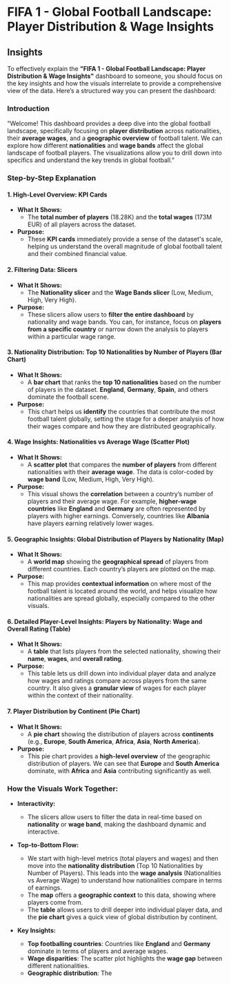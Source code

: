 # FIFA 1 - Global Football Landscape: Player Distribution & Wage Insights

## Insights

To effectively explain the **"FIFA 1 - Global Football Landscape: Player Distribution & Wage Insights"** dashboard to someone, you should focus on the key insights and how the visuals interrelate to provide a comprehensive view of the data. Here’s a structured way you can present the dashboard:

### **Introduction**
"Welcome! This dashboard provides a deep dive into the global football landscape, specifically focusing on **player distribution** across nationalities, their **average wages**, and a **geographic overview** of football talent. We can explore how different **nationalities** and **wage bands** affect the global landscape of football players. The visualizations allow you to drill down into specifics and understand the key trends in global football."

### **Step-by-Step Explanation**

#### **1. High-Level Overview: KPI Cards**
- **What It Shows:**
  - The **total number of players** (18.28K) and the **total wages** (173M EUR) of all players across the dataset.
- **Purpose:**
  - These **KPI cards** immediately provide a sense of the dataset's scale, helping us understand the overall magnitude of global football talent and their combined financial value.

#### **2. Filtering Data: Slicers**
- **What It Shows:**
  - The **Nationality slicer** and the **Wage Bands slicer** (Low, Medium, High, Very High).
- **Purpose:**
  - These slicers allow users to **filter the entire dashboard** by nationality and wage bands. You can, for instance, focus on **players from a specific country** or narrow down the analysis to players within a particular wage range.

#### **3. Nationality Distribution: Top 10 Nationalities by Number of Players (Bar Chart)**
- **What It Shows:**
  - A **bar chart** that ranks the **top 10 nationalities** based on the number of players in the dataset. **England**, **Germany**, **Spain**, and others dominate the football scene.
- **Purpose:**
  - This chart helps us **identify** the countries that contribute the most football talent globally, setting the stage for a deeper analysis of how their wages compare and how they are distributed geographically.

#### **4. Wage Insights: Nationalities vs Average Wage (Scatter Plot)**
- **What It Shows:**
  - A **scatter plot** that compares the **number of players** from different nationalities with their **average wage**. The data is color-coded by **wage band** (Low, Medium, High, Very High).
- **Purpose:**
  - This visual shows the **correlation** between a country’s number of players and their average wage. For example, **higher-wage countries** like **England** and **Germany** are often represented by players with higher earnings. Conversely, countries like **Albania** have players earning relatively lower wages.

#### **5. Geographic Insights: Global Distribution of Players by Nationality (Map)**
- **What It Shows:**
  - A **world map** showing the **geographical spread** of players from different countries. Each country’s players are plotted on the map.
- **Purpose:**
  - This map provides **contextual information** on where most of the football talent is located around the world, and helps visualize how nationalities are spread globally, especially compared to the other visuals.

#### **6. Detailed Player-Level Insights: Players by Nationality: Wage and Overall Rating (Table)**
- **What It Shows:**
  - A **table** that lists players from the selected nationality, showing their **name**, **wages**, and **overall rating**.
- **Purpose:**
  - This table lets us drill down into individual player data and analyze how wages and ratings compare across players from the same country. It also gives a **granular view** of wages for each player within the context of their nationality.

#### **7. Player Distribution by Continent (Pie Chart)**
- **What It Shows:**
  - A **pie chart** showing the distribution of players across **continents** (e.g., **Europe**, **South America**, **Africa**, **Asia**, **North America**).
- **Purpose:**
  - This pie chart provides a **high-level overview** of the geographic distribution of players. We can see that **Europe** and **South America** dominate, with **Africa** and **Asia** contributing significantly as well.

### **How the Visuals Work Together:**
- **Interactivity:**
  - The slicers allow users to filter the data in real-time based on **nationality** or **wage band**, making the dashboard dynamic and interactive.
  
- **Top-to-Bottom Flow:**
  - We start with high-level metrics (total players and wages) and then move into the **nationality distribution** (Top 10 Nationalities by Number of Players). This leads into the **wage analysis** (Nationalities vs Average Wage) to understand how nationalities compare in terms of earnings.
  - The **map** offers a **geographic context** to this data, showing where players come from.
  - The **table** allows users to drill deeper into individual player data, and the **pie chart** gives a quick view of global distribution by continent.
  
- **Key Insights:**
  - **Top footballing countries**: Countries like **England** and **Germany** dominate in terms of players and average wages.
  - **Wage disparities**: The scatter plot highlights the **wage gap** between different nationalities.
  - **Geographic distribution**: The
